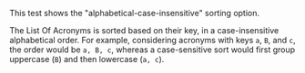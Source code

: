 This test shows the "alphabetical-case-insensitive" sorting option.

The List Of Acronyms is sorted based on their key, in a case-insensitive
alphabetical order. For example, considering acronyms with keys  `a`, `B`, and
`c`, the order would be `a, B, c`, whereas a case-sensitive sort would first
group uppercase (`B`) and then lowercase (`a, c`).
